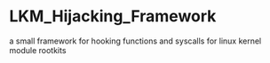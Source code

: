 # LKM_Hijacking_Framework
a small framework for hooking functions and syscalls for linux kernel module rootkits
